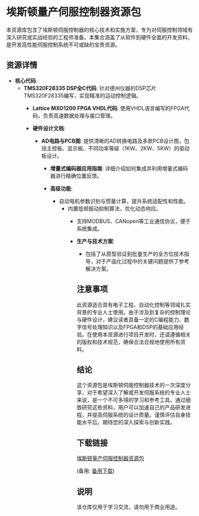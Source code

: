 # 埃斯顿量产伺服控制器资源包

本资源库包含了埃斯顿伺服控制器的核心技术和实施方案，专为对伺服控制领域有深入研究或实战经验的工程师准备。本集合涵盖了从软件到硬件全面的开发资料，是开发高性能伺服控制系统不可或缺的宝贵资源。

## 资源详情

- **核心代码**:
  - **TMS320F28335 DSP全C代码**: 针对德州仪器的DSP芯片TMS320F28335编写，实现精准的运动控制逻辑。
    - **Lattice MXO1200 FPGA VHDL代码**: 使用VHDL语言编写的FPGA代码，负责高速数据处理与接口管理。

    - **硬件设计文档**:
      - **AD电路与PCB图**: 提供清晰的AD转换电路及多款PCB设计图，包括主控板、显示板、不同功率等级（1KW、2KW、5KW）的驱动板设计。
        - **增量式编码器应用指南**: 详细介绍如何集成并利用增量式编码器进行精确位置反馈。

        - **高级功能**:
          - 自动电机参数识别与惯量计算，提升系统适配性和性能。
            - 内置低频振动抑制算法，优化动态响应。
              - 支持MODBUS、CANopen等工业通信协议，便于系统集成。

              - **生产与技术方案**:
                - 包括了从原型验证到批量生产的全方位技术指导，对于产品化过程中的关键问题提供了参考解决方案。

                ## 注意事项
                此资源适合具有电子工程、自动化控制等领域扎实背景的专业人士使用。由于涉及到复杂的控制理论与硬件设计，建议读者具备一定的C编程能力、数字信号处理知识以及FPGA和DSP的基础应用经验。在使用本资源进行项目开发时，还请遵循相关的版权和技术规范，确保合法合规地使用所有资料。

                ## 结论
                这个资源包是埃斯顿伺服控制器技术的一次深度分享，对于希望深入了解或开发伺服系统的专业人士来说，是一个不可多得的学习和参考工具。通过细致研究这些资料，用户可以加速自己的产品研发进程，并提高伺服系统的设计质量。谨慎评估自身技能水平后，期待您的深入探索与创新实践。

                ## 下载链接
                [埃斯顿量产伺服控制器资源包](https://pan.quark.cn/s/7477d1e8122d) 

                (备用: [备用下载](https://pan.baidu.com/s/1RbWjlNeOpjgI83hKTQXYgA?pwd=1234))

                ## 说明

                该仓库仅用于学习交流，请勿用于商业用途。
